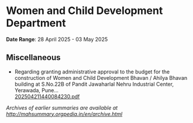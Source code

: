 # Women and Child Development Department

**Date Range**: 28 April 2025 - 03 May 2025


## Miscellaneous
- Regarding granting administrative approval to the budget for the construction of Women and Child Development Bhavan / Ahilya Bhavan building at S.No.22B of Pandit Jawaharlal Nehru Industrial Center, Yerawada, Pune...\
  [202504211440084230.pdf](https://gr.maharashtra.gov.in/Site/Upload/Government%20Resolutions/English/202504211440084230.pdf)


*Archives of earlier summaries are available at http://mahsummary.orgpedia.in/en/archive.html*